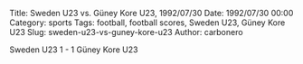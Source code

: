 Title: Sweden U23 vs. Güney Kore U23, 1992/07/30
Date: 1992/07/30 00:00
Category: sports
Tags: football, football scores, Sweden U23, Güney Kore U23
Slug: sweden-u23-vs-guney-kore-u23
Author: carbonero


Sweden U23 1 - 1 Güney Kore U23
